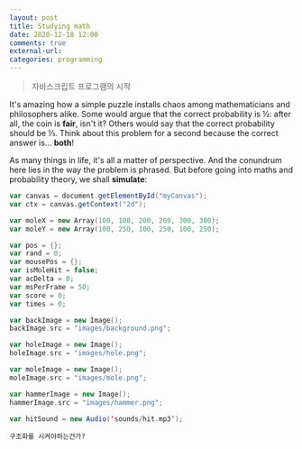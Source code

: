 ```yaml
---
layout: post
title: Studying math
date: 2020-12-18 12:00
comments: true
external-url:
categories: programming
---
```


> 자바스크립트 프로그램의 시작

It's amazing how a simple puzzle installs chaos among mathematicians and philosophers alike. Some would argue that the correct probability is ½: after all, the coin is **fair**, isn't it? Others would say that the correct probability should be ⅓. Think about this problem for a second because the correct answer is... **both**!

As many things in life, it's all a matter of perspective. And the conundrum here lies in the way the problem is phrased. But before going into maths and probability theory, we shall **simulate**:

```scala
var canvas = document.getElementById("myCanvas");
var ctx = canvas.getContext("2d");

var moleX = new Array(100, 100, 200, 200, 300, 300);
var moleY = new Array(100, 250, 100, 250, 100, 250);

var pos = {};
var rand = 0;
var mousePos = {};
var isMoleHit = false;
var acDelta = 0;
var msPerFrame = 50;
var score = 0;
var times = 0;

var backImage = new Image();
backImage.src = "images/background.png";

var holeImage = new Image();
holeImage.src = "images/hole.png";

var moleImage = new Image();
moleImage.src = "images/mole.png";

var hammerImage = new Image();
hammerImage.src = "images/hammer.png";

var hitSound = new Audio('sounds/hit.mp3');
```

```
구조화를 시켜야하는건가?
```